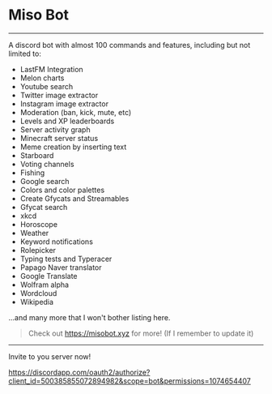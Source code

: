 # Miso Bot

---

A discord bot with almost 100 commands and features, including but not limited to:

- LastFM Integration
- Melon charts
- Youtube search
- Twitter image extractor
- Instagram image extractor
- Moderation (ban, kick, mute, etc)
- Levels and XP leaderboards
- Server activity graph
- Minecraft server status
- Meme creation by inserting text
- Starboard
- Voting channels
- Fishing
- Google search
- Colors and color palettes
- Create Gfycats and Streamables 
- Gfycat search
- xkcd
- Horoscope
- Weather
- Keyword notifications
- Rolepicker
- Typing tests and Typeracer
- Papago Naver translator
- Google Translate
- Wolfram alpha
- Wordcloud
- Wikipedia

...and many more that I won't bother listing here.    
> Check out https://misobot.xyz for more! (If I remember to update it)

---

Invite to you server now!

https://discordapp.com/oauth2/authorize?client_id=500385855072894982&scope=bot&permissions=1074654407
